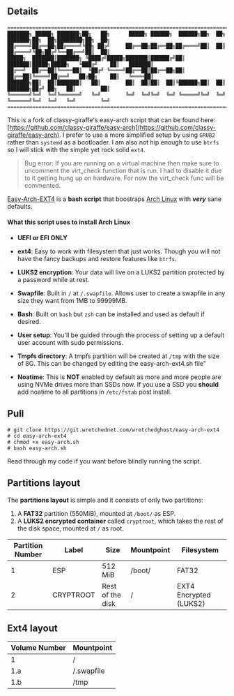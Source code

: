 ## Details

```text
=============================================================================================================
███████╗ █████╗ ███████╗██╗   ██╗      █████╗ ██████╗  ██████╗██╗  ██╗      ███████╗██╗  ██╗████████╗██╗  ██╗
██╔════╝██╔══██╗██╔════╝╚██╗ ██╔╝     ██╔══██╗██╔══██╗██╔════╝██║  ██║      ██╔════╝╚██╗██╔╝╚══██╔══╝██║  ██║
█████╗  ███████║███████╗ ╚████╔╝█████╗███████║██████╔╝██║     ███████║█████╗█████╗   ╚███╔╝    ██║   ███████║
██╔══╝  ██╔══██║╚════██║  ╚██╔╝ ╚════╝██╔══██║██╔══██╗██║     ██╔══██║╚════╝██╔══╝   ██╔██╗    ██║   ╚════██║
███████╗██║  ██║███████║   ██║        ██║  ██║██║  ██║╚██████╗██║  ██║      ███████╗██╔╝ ██╗   ██║        ██║
╚══════╝╚═╝  ╚═╝╚══════╝   ╚═╝        ╚═╝  ╚═╝╚═╝  ╚═╝ ╚═════╝╚═╝  ╚═╝      ╚══════╝╚═╝  ╚═╝   ╚═╝        ╚═╝
=============================================================================================================
```
This is a fork of classy-giraffe's easy-arch script that can be found here: [https://github.com/classy-giraffe/easy-arch](https://github.com/classy-giraffe/easy-arch). I prefer to use a more simplified setup by using `GRUB2` rather than `systemd` as a bootloader. I am also not hip enough to use `btrfs` so I will stick with the simple yet rock solid `ext4`.

> Bug error: If you are running on a virtual machine then make sure to uncomment the virt_check function that is run. I had to disable it due to it getting hung up on hardware. For now the virt_check func will be commented.

[Easy-Arch-EXT4](https://git.wretchednet.com/wretchedghost/easy-arch-ext4) is a **bash script** that boostraps [Arch Linux](https://archlinux.org/) with ***very*** sane defaults.

#### What this script uses to install Arch Linux

- **UEFI or EFI ONLY**

- **ext4**: Easy to work with filesystem that just works. Though you will not have the fancy backups and restore features like `btrfs`.
- **LUKS2 encryption**: Your data will live on a LUKS2 partition protected by a password while at rest.
- **Swapfile**: Built in `/` at `/.swapfile`. Allows user to create a swapfile in any size they want from 1MB to 99999MB.
- **Bash**: Built on `bash` but `zsh` can be installed and used as default if desired.
- **User setup**: You'll be guided through the process of setting up a default user account with sudo permissions.
- **Tmpfs directory**: A tmpfs partition will be created at `/tmp` with the size of 8G. This can be changed by editing the easy-arch-ext4.sh file"
- **Noatime**: This is **NOT** enabled by default as more and more people are using NVMe drives more than SSDs now. If you use a SSD you **should** add noatime to all partitions in `/etc/fstab` post install.

## Pull

```text 
# git clone https://git.wretchednet.com/wretchedghost/easy-arch-ext4
# cd easy-arch-ext4
# chmod +x easy-arch.sh
# bash easy-arch.sh
```

Read through my code if you want before blindly running the script.

## Partitions layout 

The **partitions layout** is simple and it consists of only two partitions:
1. A **FAT32** partition (550MiB), mounted at `/boot/` as ESP.
2. A **LUKS2 encrypted container** called `cryptroot`, which takes the rest of the disk space, mounted at `/` as root.

| Partition Number | Label     | Size              | Mountpoint     | Filesystem              |
|------------------|-----------|-------------------|----------------|-------------------------|
| 1                | ESP       | 512 MiB           | /boot/         | FAT32                   |
| 2                | CRYPTROOT | Rest of the disk  | /              | EXT4 Encrypted (LUKS2) |


## Ext4 layout

| Volume Number | Mountpoint                    |
|---------------|-------------------------------|
| 1             | /                             |
| 1.a           | /.swapfile                    |
| 1.b           | /tmp                          |

